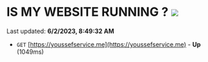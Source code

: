 # IS MY WEBSITE RUNNING ? [![](https://img.shields.io/static/v1?label=Sponsor&message=%E2%9D%A4&logo=GitHub&color=%23fe8e86)](https://github.com/sponsors/<username>)

Last updated: **6/2/2023, 8:49:32 AM**

- `GET` [https://youssefservice.me](https://youssefservice.me) - **Up** (1049ms)
